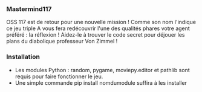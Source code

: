 ### Mastermind117

OSS 117 est de retour pour une nouvelle mission !
Comme son nom l'indique ce jeu triple A vous fera redécouvrir l'une des qualités phares votre agent préféré : la réflexion !
Aidez-le à trouver le code secret pour déjouer les plans du diabolique professeur Von Zimmel !

### Installation

- Les modules Python : random, pygame, moviepy.editor et pathlib sont requis pour faire fonctionner le jeu.
- Une simple commande pip install nomdumodule suffira à les installer
